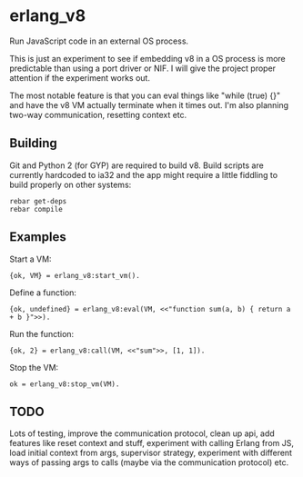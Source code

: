 # erlang_v8

Run JavaScript code in an external OS process.

This is just an experiment to see if embedding v8 in a OS process is more
predictable than using a port driver or NIF. I will give the project proper
attention if the experiment works out.

The most notable feature is that you can eval things like "while (true) {}"
and have the v8 VM actually terminate when it times out. I'm also planning
two-way communication, resetting context etc.

## Building

Git and Python 2 (for GYP) are required to build v8. Build scripts are
currently hardcoded to ia32 and the app might require a little fiddling to
build properly on other systems:

    rebar get-deps
    rebar compile

## Examples

Start a VM:

    {ok, VM} = erlang_v8:start_vm().

Define a function:

    {ok, undefined} = erlang_v8:eval(VM, <<"function sum(a, b) { return a + b }">>).

Run the function: 

    {ok, 2} = erlang_v8:call(VM, <<"sum">>, [1, 1]).

Stop the VM:

    ok = erlang_v8:stop_vm(VM).

## TODO

Lots of testing, improve the communication protocol, clean up api, add
features like reset context and stuff, experiment with calling Erlang from JS,
load initial context from args, supervisor strategy, experiment with different
ways of passing args to calls (maybe via the communication protocol) etc.
